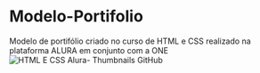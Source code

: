 # Modelo-Portifolio
Modelo de portifólio criado no curso  de HTML e CSS   realizado na plataforma ALURA  em conjunto com a ONE
![HTML E CSS Alura- Thumbnails GitHub](https://github.com/Fernandabrazz/Modelo-Portifolio/assets/140216962/7a2a593c-affe-4c70-b9fc-3f47b0e57a86)
